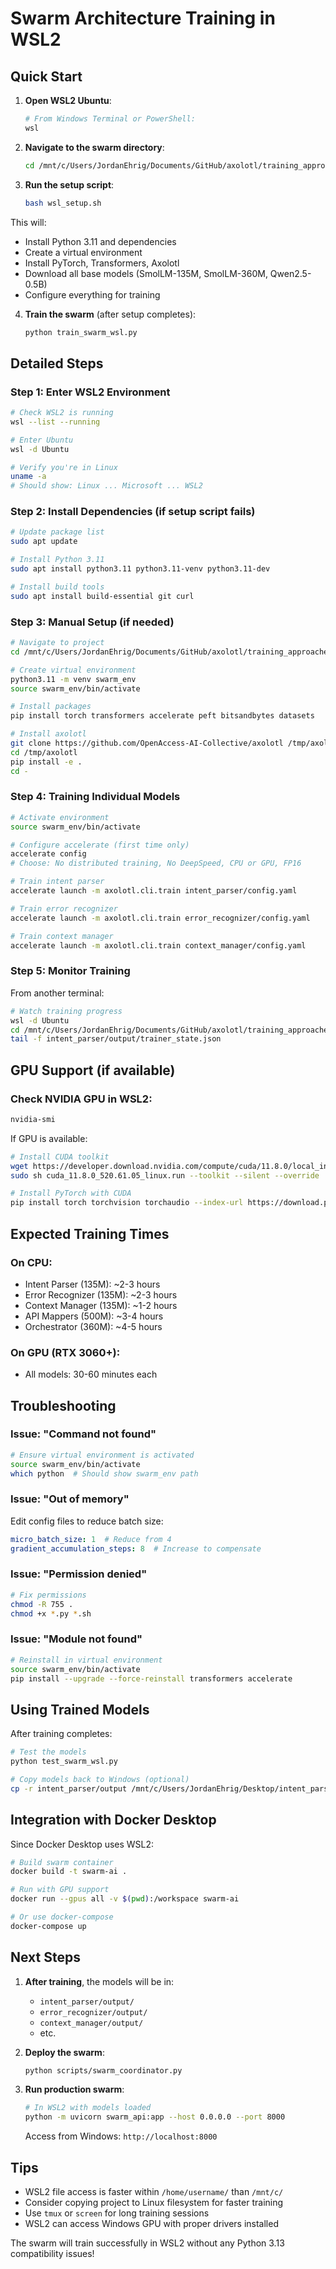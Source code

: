 # Swarm Architecture Training in WSL2

## Quick Start

1. **Open WSL2 Ubuntu**:
   ```bash
   # From Windows Terminal or PowerShell:
   wsl
   ```

2. **Navigate to the swarm directory**:
   ```bash
   cd /mnt/c/Users/JordanEhrig/Documents/GitHub/axolotl/training_approaches/swarm_architecture
   ```

3. **Run the setup script**:
   ```bash
   bash wsl_setup.sh
   ```

This will:
- Install Python 3.11 and dependencies
- Create a virtual environment
- Install PyTorch, Transformers, Axolotl
- Download all base models (SmolLM-135M, SmolLM-360M, Qwen2.5-0.5B)
- Configure everything for training

4. **Train the swarm** (after setup completes):
   ```bash
   python train_swarm_wsl.py
   ```

## Detailed Steps

### Step 1: Enter WSL2 Environment

```bash
# Check WSL2 is running
wsl --list --running

# Enter Ubuntu
wsl -d Ubuntu

# Verify you're in Linux
uname -a
# Should show: Linux ... Microsoft ... WSL2
```

### Step 2: Install Dependencies (if setup script fails)

```bash
# Update package list
sudo apt update

# Install Python 3.11
sudo apt install python3.11 python3.11-venv python3.11-dev

# Install build tools
sudo apt install build-essential git curl
```

### Step 3: Manual Setup (if needed)

```bash
# Navigate to project
cd /mnt/c/Users/JordanEhrig/Documents/GitHub/axolotl/training_approaches/swarm_architecture

# Create virtual environment
python3.11 -m venv swarm_env
source swarm_env/bin/activate

# Install packages
pip install torch transformers accelerate peft bitsandbytes datasets

# Install axolotl
git clone https://github.com/OpenAccess-AI-Collective/axolotl /tmp/axolotl
cd /tmp/axolotl
pip install -e .
cd -
```

### Step 4: Training Individual Models

```bash
# Activate environment
source swarm_env/bin/activate

# Configure accelerate (first time only)
accelerate config
# Choose: No distributed training, No DeepSpeed, CPU or GPU, FP16

# Train intent parser
accelerate launch -m axolotl.cli.train intent_parser/config.yaml

# Train error recognizer  
accelerate launch -m axolotl.cli.train error_recognizer/config.yaml

# Train context manager
accelerate launch -m axolotl.cli.train context_manager/config.yaml
```

### Step 5: Monitor Training

From another terminal:
```bash
# Watch training progress
wsl -d Ubuntu
cd /mnt/c/Users/JordanEhrig/Documents/GitHub/axolotl/training_approaches/swarm_architecture
tail -f intent_parser/output/trainer_state.json
```

## GPU Support (if available)

### Check NVIDIA GPU in WSL2:
```bash
nvidia-smi
```

If GPU is available:
```bash
# Install CUDA toolkit
wget https://developer.download.nvidia.com/compute/cuda/11.8.0/local_installers/cuda_11.8.0_520.61.05_linux.run
sudo sh cuda_11.8.0_520.61.05_linux.run --toolkit --silent --override

# Install PyTorch with CUDA
pip install torch torchvision torchaudio --index-url https://download.pytorch.org/whl/cu118
```

## Expected Training Times

### On CPU:
- Intent Parser (135M): ~2-3 hours
- Error Recognizer (135M): ~2-3 hours  
- Context Manager (135M): ~1-2 hours
- API Mappers (500M): ~3-4 hours
- Orchestrator (360M): ~4-5 hours

### On GPU (RTX 3060+):
- All models: 30-60 minutes each

## Troubleshooting

### Issue: "Command not found"
```bash
# Ensure virtual environment is activated
source swarm_env/bin/activate
which python  # Should show swarm_env path
```

### Issue: "Out of memory"
Edit config files to reduce batch size:
```yaml
micro_batch_size: 1  # Reduce from 4
gradient_accumulation_steps: 8  # Increase to compensate
```

### Issue: "Permission denied"
```bash
# Fix permissions
chmod -R 755 .
chmod +x *.py *.sh
```

### Issue: "Module not found"
```bash
# Reinstall in virtual environment
source swarm_env/bin/activate
pip install --upgrade --force-reinstall transformers accelerate
```

## Using Trained Models

After training completes:

```bash
# Test the models
python test_swarm_wsl.py

# Copy models back to Windows (optional)
cp -r intent_parser/output /mnt/c/Users/JordanEhrig/Desktop/intent_parser_model
```

## Integration with Docker Desktop

Since Docker Desktop uses WSL2:

```bash
# Build swarm container
docker build -t swarm-ai .

# Run with GPU support
docker run --gpus all -v $(pwd):/workspace swarm-ai

# Or use docker-compose
docker-compose up
```

## Next Steps

1. **After training**, the models will be in:
   - `intent_parser/output/`
   - `error_recognizer/output/`
   - `context_manager/output/`
   - etc.

2. **Deploy the swarm**:
   ```bash
   python scripts/swarm_coordinator.py
   ```

3. **Run production swarm**:
   ```bash
   # In WSL2 with models loaded
   python -m uvicorn swarm_api:app --host 0.0.0.0 --port 8000
   ```

   Access from Windows: `http://localhost:8000`

## Tips

- WSL2 file access is faster within `/home/username/` than `/mnt/c/`
- Consider copying project to Linux filesystem for faster training
- Use `tmux` or `screen` for long training sessions
- WSL2 can access Windows GPU with proper drivers installed

The swarm will train successfully in WSL2 without any Python 3.13 compatibility issues!
